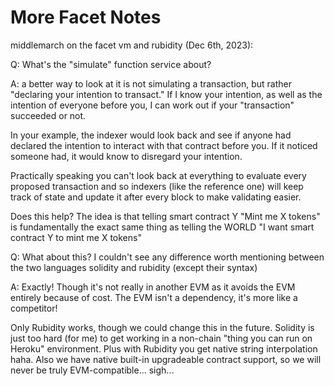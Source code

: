 # More Facet Notes


middlemarch on the facet vm and rubidity (Dec 6th, 2023):

Q: What's the "simulate" function service about?

A: 
a better way to look at it is not simulating a transaction, 
but rather "declaring your intention to transact." 
If I know your intention, as well as the intention of everyone before you, 
I can work out if your "transaction" succeeded or not.

In your example, the indexer would look back and see if anyone had declared the intention to interact with that contract before you. 
If it noticed someone had, it would know to disregard your intention.

Practically speaking you can't look back at everything 
to evaluate every proposed transaction and so indexers 
(like the reference one) will keep track of state and 
update it after every block to make validating easier.

Does this help?
The idea is that telling smart contract Y "Mint me X tokens" is fundamentally 
the exact same thing as telling the WORLD "I want smart contract Y to mint me X tokens"

Q: What about this? I couldn't see any difference worth mentioning 
between the two languages solidity and rubidity (except their syntax)

A: Exactly! Though it's not really in another EVM as it avoids the EVM entirely because of cost. 
The EVM isn't a dependency, it's more like a competitor!

Only Rubidity works, though we could change this in the future. 
Solidity is just too hard (for me) to get working in a non-chain "thing you can run on Heroku" environment. Plus with Rubidity you get native string interpolation haha.
Also we have native built-in upgradeable contract support, 
so we will never be truly EVM-compatible... sigh...
